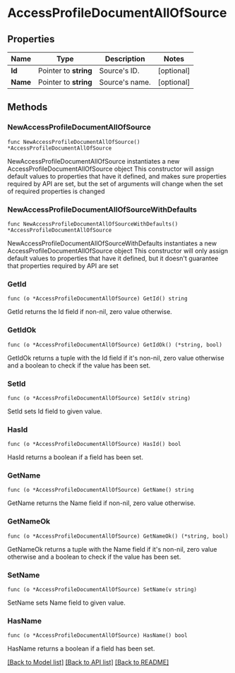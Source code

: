 # AccessProfileDocumentAllOfSource

## Properties

Name | Type | Description | Notes
------------ | ------------- | ------------- | -------------
**Id** | Pointer to **string** | Source&#39;s ID. | [optional] 
**Name** | Pointer to **string** | Source&#39;s name. | [optional] 

## Methods

### NewAccessProfileDocumentAllOfSource

`func NewAccessProfileDocumentAllOfSource() *AccessProfileDocumentAllOfSource`

NewAccessProfileDocumentAllOfSource instantiates a new AccessProfileDocumentAllOfSource object
This constructor will assign default values to properties that have it defined,
and makes sure properties required by API are set, but the set of arguments
will change when the set of required properties is changed

### NewAccessProfileDocumentAllOfSourceWithDefaults

`func NewAccessProfileDocumentAllOfSourceWithDefaults() *AccessProfileDocumentAllOfSource`

NewAccessProfileDocumentAllOfSourceWithDefaults instantiates a new AccessProfileDocumentAllOfSource object
This constructor will only assign default values to properties that have it defined,
but it doesn't guarantee that properties required by API are set

### GetId

`func (o *AccessProfileDocumentAllOfSource) GetId() string`

GetId returns the Id field if non-nil, zero value otherwise.

### GetIdOk

`func (o *AccessProfileDocumentAllOfSource) GetIdOk() (*string, bool)`

GetIdOk returns a tuple with the Id field if it's non-nil, zero value otherwise
and a boolean to check if the value has been set.

### SetId

`func (o *AccessProfileDocumentAllOfSource) SetId(v string)`

SetId sets Id field to given value.

### HasId

`func (o *AccessProfileDocumentAllOfSource) HasId() bool`

HasId returns a boolean if a field has been set.

### GetName

`func (o *AccessProfileDocumentAllOfSource) GetName() string`

GetName returns the Name field if non-nil, zero value otherwise.

### GetNameOk

`func (o *AccessProfileDocumentAllOfSource) GetNameOk() (*string, bool)`

GetNameOk returns a tuple with the Name field if it's non-nil, zero value otherwise
and a boolean to check if the value has been set.

### SetName

`func (o *AccessProfileDocumentAllOfSource) SetName(v string)`

SetName sets Name field to given value.

### HasName

`func (o *AccessProfileDocumentAllOfSource) HasName() bool`

HasName returns a boolean if a field has been set.


[[Back to Model list]](../README.md#documentation-for-models) [[Back to API list]](../README.md#documentation-for-api-endpoints) [[Back to README]](../README.md)


